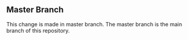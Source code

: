 ## Master Branch	
This change is made in master branch. The master branch is the main branch of this repository.
